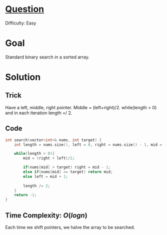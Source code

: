 # [Question](https://leetcode.com/problems/binary-search/)
Difficulty: Easy
# Goal
Standard binary search in a sorted array.
# Solution
## Trick
Have a left, middle, right pointer. Middle = (left+right)/2. while(length > 0) and in each iteration length =/ 2.
## Code
```cpp
int search(vector<int>& nums, int target) {
    int length = nums.size(), left = 0, right = nums.size() - 1, mid = 0;

    while(length > 0){
        mid = (right + left)/2;

        if(nums[mid] > target) right = mid - 1;
        else if(nums[mid] == target) return mid;
        else left = mid + 1;
        
        length /= 2;
    }
    return -1;
}
```
## Time Complexity: $O(log n)$
Each time we shift pointers, we halve the array to be searched. 